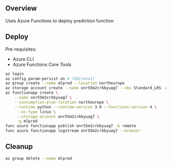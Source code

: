 ## Overview

Uses Azure Functions to deploy prediction function

## Deploy

Pre-requisites:
- Azure CLI
- Azure Functions Core Tools

```sh
az login
az config param-persist on # (Optional)
az group create --name mlprod --location northeurope
az storage account create --name onr55m2crkbyuag7 --sku Standard_LRS -g mlprod
az functionapp create \
    --name onr55m2crkbyuag7 \
    --consumption-plan-location northeurope \
    --runtime python --runtime-version 3.9 --functions-version 4 \
     --os-type linux \
     --storage-account onr55m2crkbyuag7 \
     -g mlprod
func azure functionapp publish onr55m2crkbyuag7 -b remote
func azure functionapp logstream onr55m2crkbyuag7 --browser
```

## Cleanup

```sh
az group delete --name mlprod
```